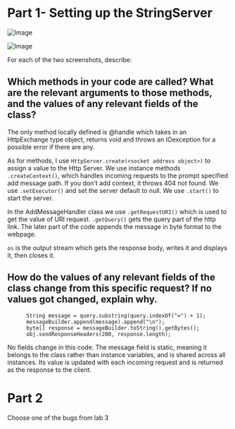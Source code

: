 # Part 1- Setting up the StringServer

![Image](https://imgur.com/YVG1Ufy)

![Image](https://imgur.com/wzyEidJ)

For each of the two screenshots, describe:

## Which methods in your code are called? What are the relevant arguments to those methods, and the values of any relevant fields of the class?
The only method locally defined is @handle which takes in an HttpExchange type object, returns void and throws an IOexception for a possible error if there are any. 

As for methods, I use ```HttpServer.create(<socket address object>)``` to assign a value to the Http Server.
We use instance methods ```.createContext()```, which handles incoming requests to the prompt specified add message path. If you don't add context, it throws 404 not found. 
We use ```.setExecutor()``` and set the server default to null.
We use ```.start()``` to start the server.

In the AddMessageHandler class we use ```.getRequestURI()``` which is used to get the value of URI request.
```.getQuery()``` gets the query part of the http link.
The later part of the code appends the message in byte format to the webpage.

```os``` is the output stream which gets the response body, writes it and displays it, then closes it. 
  


## How do the values of any relevant fields of the class change from this specific request? If no values got changed, explain why.

```   
      String message = query.substring(query.indexOf("=") + 1);
      messageBuilder.append(message).append("\n");
      byte[] response = messageBuilder.toString().getBytes();
      obj.sendResponseHeaders(200, response.length);
```
No fields change in this code. 
The message field is static, meaning it belongs to the class rather than instance variables, and is shared across all instances. 
Its value is updated with each incoming request and is returned as the response to the client.

# Part 2
Choose one of the bugs from lab 3



